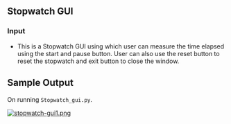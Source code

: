 ## Stopwatch GUI 

### Input
- This is a Stopwatch GUI using which user can measure the time elapsed using the start and pause button. User can also use the reset button to reset the stopwatch and exit button to close the window.


## Sample Output 
On running `Stopwatch_gui.py`.

[![stopwatch-gui1.png](https://i.postimg.cc/2yYGVSY0/stopwatch-gui1.png)](https://postimg.cc/1nWwdPfF)
